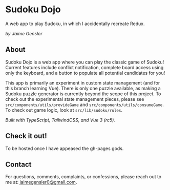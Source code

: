 # Sudoku Dojo

A web app to play Sudoku, in which I accidentally recreate Redux.

_by Jaime Gensler_

## About

Sudoku Dojo is a web app where you can play the classic game of Sudoku! Current
features include conflict notification, complete board access using only the
keyboard, and a button to populate all potential candidates for you!

This app is primarily an experiment in custom state management (and for this
branch learning Vue). There is only one puzzle available, as making a Sudoku
puzzle generator is currently beyond the scope of this project. To check out the
experimental state management pieces, please see
`src/components/utils/provideGame` and `src/components/utils/consumeGame`. To
check out game logic, look at `src/lib/sudoku/rules`.

_Built with TypeScript, TailwindCSS, and Vue 3 (rc5)._

## Check it out!

To be hosted once I have appeased the gh-pages gods.

## Contact

For questions, comments, complaints, or confessions, please reach out to me at:
[jaimegensler0@gmail.com](mailto:jaimegensler0@gmail.com).
